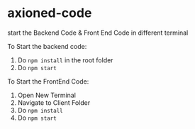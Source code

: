 # axioned-code

start the Backend Code & Front End Code in different terminal

To Start the backend code:

1. Do `npm install` in the root folder
2. Do `npm start`

To Start the FrontEnd Code:

1. Open New Terminal
2. Navigate to Client Folder
3. Do `npm install`
4. Do `npm start`
